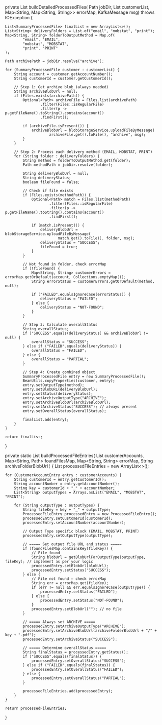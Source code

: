 private List<SummaryProcessedFile> buildDetailedProcessedFiles(
        Path jobDir,
        List<SummaryProcessedFile> customerList,
        Map<String, Map<String, String>> errorMap,
        KafkaMessage msg) throws IOException {

    List<SummaryProcessedFile> finalList = new ArrayList<>();
    List<String> deliveryFolders = List.of("email", "mobstat", "print");
    Map<String, String> folderToOutputMethod = Map.of(
            "email", "EMAIL",
            "mobstat", "MOBSTAT",
            "print", "PRINT"
    );

    Path archivePath = jobDir.resolve("archive");

    for (SummaryProcessedFile customer : customerList) {
        String account = customer.getAccountNumber();
        String customerId = customer.getCustomerId();

        // Step 1: Get archive blob (always needed)
        String archiveBlobUrl = null;
        if (Files.exists(archivePath)) {
            Optional<Path> archiveFile = Files.list(archivePath)
                    .filter(Files::isRegularFile)
                    .filter(p -> p.getFileName().toString().contains(account))
                    .findFirst();

            if (archiveFile.isPresent()) {
                archiveBlobUrl = blobStorageService.uploadFileByMessage(
                        archiveFile.get().toFile(), "archive", msg);
            }
        }

        // Step 2: Process each delivery method (EMAIL, MOBSTAT, PRINT)
        for (String folder : deliveryFolders) {
            String method = folderToOutputMethod.get(folder);
            Path methodPath = jobDir.resolve(folder);

            String deliveryBlobUrl = null;
            String deliveryStatus;
            boolean fileFound = false;

            // Check if file exists
            if (Files.exists(methodPath)) {
                Optional<Path> match = Files.list(methodPath)
                        .filter(Files::isRegularFile)
                        .filter(p -> p.getFileName().toString().contains(account))
                        .findFirst();

                if (match.isPresent()) {
                    deliveryBlobUrl = blobStorageService.uploadFileByMessage(
                            match.get().toFile(), folder, msg);
                    deliveryStatus = "SUCCESS";
                    fileFound = true;
                }
            }

            // Not found in folder, check errorMap
            if (!fileFound) {
                Map<String, String> customerErrors = errorMap.getOrDefault(account, Collections.emptyMap());
                String errorStatus = customerErrors.getOrDefault(method, null);

                if ("FAILED".equalsIgnoreCase(errorStatus)) {
                    deliveryStatus = "FAILED";
                } else {
                    deliveryStatus = "NOT-FOUND";
                }
            }

            // Step 3: Calculate overallStatus
            String overallStatus;
            if ("SUCCESS".equals(deliveryStatus) && archiveBlobUrl != null) {
                overallStatus = "SUCCESS";
            } else if ("FAILED".equals(deliveryStatus)) {
                overallStatus = "FAILED";
            } else {
                overallStatus = "PARTIAL";
            }

            // Step 4: Create combined object
            SummaryProcessedFile entry = new SummaryProcessedFile();
            BeanUtils.copyProperties(customer, entry);
            entry.setOutputType(method);
            entry.setBlobURL(deliveryBlobUrl);
            entry.setStatus(deliveryStatus);
            entry.setArchiveOutputType("ARCHIVE");
            entry.setArchiveBlobUrl(archiveBlobUrl);
            entry.setArchiveStatus("SUCCESS"); // always present
            entry.setOverallStatus(overallStatus);

            finalList.add(entry);
        }
    }

    return finalList;
}


private static List<ProcessedFileEntry> buildProcessedFileEntries(
        List<CustomerAccountEntry> customerAccounts,
        Map<String, Path> foundFilesMap,
        Map<String, String> errorMap,
        String archiveFolderBlobUrl
) {
    List<ProcessedFileEntry> processedFileEntries = new ArrayList<>();

    for (CustomerAccountEntry entry : customerAccounts) {
        String customerId = entry.getCustomerId();
        String accountNumber = entry.getAccountNumber();
        String key = customerId + "_" + accountNumber;
        List<String> outputTypes = Arrays.asList("EMAIL", "MOBSTAT", "PRINT");

        for (String outputType : outputTypes) {
            String fileKey = key + "_" + outputType;
            ProcessedFileEntry processedEntry = new ProcessedFileEntry();
            processedEntry.setCustomerId(customerId);
            processedEntry.setAccountNumber(accountNumber);

            // Output Type specific block (EMAIL, MOBSTAT, PRINT)
            processedEntry.setOutputType(outputType);

            // ===== Set output file URL and status =====
            if (foundFilesMap.containsKey(fileKey)) {
                // File found
                String blobUrl = getBlobUrlForOutputType(outputType, fileKey); // implement as per your logic
                processedEntry.setBlobUrl(blobUrl);
                processedEntry.setStatus("SUCCESS");
            } else {
                // File not found — check errorMap
                String err = errorMap.get(fileKey);
                if (err != null && err.equalsIgnoreCase(outputType)) {
                    processedEntry.setStatus("FAILED");
                } else {
                    processedEntry.setStatus("NOT-FOUND");
                }
                processedEntry.setBlobUrl(""); // no file
            }

            // ===== Always set ARCHIVE =====
            processedEntry.setArchiveOutputType("ARCHIVE");
            processedEntry.setArchiveBlobUrl(archiveFolderBlobUrl + "/" + key + ".pdf");
            processedEntry.setArchiveStatus("SUCCESS");

            // ===== Determine overallStatus =====
            String finalStatus = processedEntry.getStatus();
            if ("SUCCESS".equals(finalStatus)) {
                processedEntry.setOverallStatus("SUCCESS");
            } else if ("FAILED".equals(finalStatus)) {
                processedEntry.setOverallStatus("FAILED");
            } else {
                processedEntry.setOverallStatus("PARTIAL");
            }

            processedFileEntries.add(processedEntry);
        }
    }

    return processedFileEntries;
}
